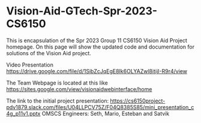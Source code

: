 # Vision-Aid-GTech-Spr-2023-CS6150

This is encapsulation of the Spr 2023 Group 11 CS6150 Vision Aid Project homepage. On this page will show the updated code and documentation for solutions
of the Vision Aid project.

Video Presentation https://drive.google.com/file/d/1SibZcJqEgE8Ik6OLYAZwl8itijI-R9r4/view

The Team Webpage is located at this like https://sites.google.com/view/visionaidwebinterface/home



The link to the initial project presentation: https://cs6150project-pdv1879.slack.com/files/U04LLPCV75Z/F04Q8385S85/mini_presentation_c4g_p11v1.pptx
OMSCS Engineers: Seth, Mario, Esteban and Satvik
